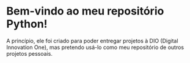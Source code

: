 # Bem-vindo ao meu repositório Python!

A princípio, ele foi criado para poder entregar projetos à DIO (Digital Innovation One), mas pretendo usá-lo como meu repositório de outros projetos pessoais.
